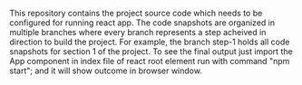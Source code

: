 This repository contains the project source code which needs to be configured for running react app. The code snapshots are organized in multiple branches where every branch represents a step acheived in direction to build the project.
For example, the branch step-1 holds all code snapshots for section 1 of the project. 
To see the final output just import the App component in index file of react root element run with command "npm start"; and it will show outcome in browser window.
